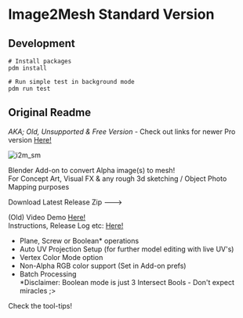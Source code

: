 # Image2Mesh Standard Version

## Development

```shell
# Install packages
pdm install

# Run simple test in background mode
pdm run test
```

## Original Readme

_AKA; Old, Unsupported &amp; Free Version_ - Check out links for newer Pro version [Here!](https://ke-code.xyz/scripts/kei2m.html)

![i2m_sm](https://github.com/kedepot/i2m-std/assets/95410139/be0b229e-de68-4aa5-9ef4-4a76724a7fdc)

Blender Add-on to convert Alpha image(s) to mesh!  
For Concept Art, Visual FX & any rough 3d sketching / Object Photo Mapping purposes

Download Latest Release Zip --->

(Old) Video Demo [Here!](https://youtu.be/AGhqm0wEkkM)  
Instructions, Release Log etc: [Here!](https://ke-code.xyz/scripts/kei2m.html)

- Plane, Screw or Boolean\* operations
- Auto UV Projection Setup (for further model editing with live UV's)
- Vertex Color Mode option
- Non-Alpha RGB color support (Set in Add-on prefs)
- Batch Processing  
  \*Disclaimer: Boolean mode is just 3 Intersect Bools - Don't expect miracles ;>

Check the tool-tips!
